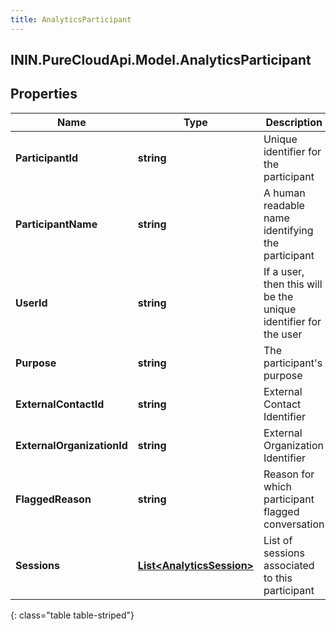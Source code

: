 ```yaml
---
title: AnalyticsParticipant
---
```

## ININ.PureCloudApi.Model.AnalyticsParticipant

## Properties

|Name | Type | Description | Notes|
|------------ | ------------- | ------------- | -------------|
| **ParticipantId** | **string** | Unique identifier for the participant | [optional] |
| **ParticipantName** | **string** | A human readable name identifying the participant | [optional] |
| **UserId** | **string** | If a user, then this will be the unique identifier for the user | [optional] |
| **Purpose** | **string** | The participant&#39;s purpose | [optional] |
| **ExternalContactId** | **string** | External Contact Identifier | [optional] |
| **ExternalOrganizationId** | **string** | External Organization Identifier | [optional] |
| **FlaggedReason** | **string** | Reason for which participant flagged conversation | [optional] |
| **Sessions** | [**List&lt;AnalyticsSession&gt;**](AnalyticsSession.html) | List of sessions associated to this participant | [optional] |
{: class="table table-striped"}


